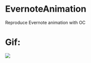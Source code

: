 # EvernoteAnimation
Reproduce Evernote animation with OC
# Gif:
![](http://ww1.sinaimg.cn/mw690/006bdQ7qjw1f5xv0s6sg0g30b40iqq7m.gif)
